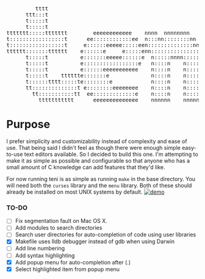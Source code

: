  <pre align="center">
         tttt                                                  iiii  
      ttt:::t                                                 i::::i 
      t:::::t                                                  iiii  
      t:::::t                                                        
ttttttt:::::ttttttt        eeeeeeeeeeee    nnnn  nnnnnnnn    iiiiiii 
t:::::::::::::::::t      ee::::::::::::ee  n:::nn::::::::nn  i:::::i 
t:::::::::::::::::t     e::::::eeeee:::::een::::::::::::::nn  i::::i 
tttttt:::::::tttttt    e::::::e     e:::::enn:::::::::::::::n i::::i 
      t:::::t          e:::::::eeeee::::::e  n:::::nnnn:::::n i::::i 
      t:::::t          e:::::::::::::::::e   n::::n    n::::n i::::i 
      t:::::t          e::::::eeeeeeeeeee    n::::n    n::::n i::::i 
      t:::::t    tttttte:::::::e             n::::n    n::::n i::::i 
      t::::::tttt:::::te::::::::e            n::::n    n::::ni::::::i
      tt::::::::::::::t e::::::::eeeeeeee    n::::n    n::::ni::::::i
        tt:::::::::::tt  ee:::::::::::::e    n::::n    n::::ni::::::i
          ttttttttttt      eeeeeeeeeeeeee    nnnnnn    nnnnnniiiiiiii
</pre>

# Purpose

I prefer simplicity and customizability instead of complexity and ease of use.
That being said I didn't feel as though there were enough simple easy-to-use
text editors available. So I decided to build this one. I'm attempting to make
it as simple as possible and configurable so that anyone who has a small amount
of C knowledge can add features that they'd like.

For now running teni is as simple as running `make` in the base directory. You will need both the `curses` library and the `menu` library. Both of these should already be installed on most UNIX systems by default.
[![demo](https://asciinema.org/a/tKl1TaUphMlWSgMmK3PWn8MaU.png)](https://asciinema.org/a/tKl1TaUphMlWSgMmK3PWn8MaU?autoplay=1)

### TO-DO
- [ ] Fix segmentation fault on Mac OS X.
- [ ] Add modules to search directories
- [ ] Search user directories for auto-completion of code using user libraries
- [x] Makefile uses lldb debugger instead of gdb when using Darwin
- [ ] Add line numbering
- [ ] Add syntax highlighting
- [x] Add popup menu for auto-completion after (.)
- [x] Select highlighted item from popup menu
